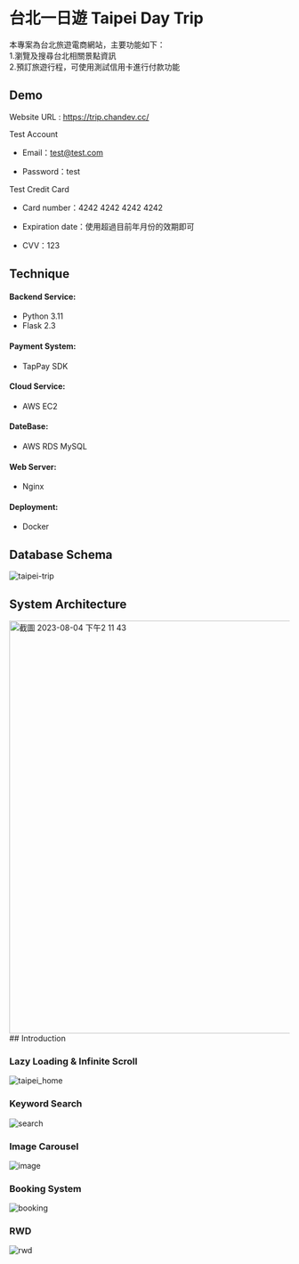 # 台北一日遊 Taipei Day Trip

本專案為台北旅遊電商網站，主要功能如下： <br>1.瀏覽及搜尋台北相關景點資訊
<br>2.預訂旅遊行程，可使用測試信用卡進行付款功能

## Demo

Website URL : https://trip.chandev.cc/

Test Account

- Email：test@test.com

- Password：test

Test Credit Card

- Card number：4242 4242 4242 4242

- Expiration date：使用超過目前年月份的效期即可

- CVV：123

## Technique

#### Backend Service:

- Python 3.11
- Flask 2.3

#### Payment System:

- TapPay SDK

#### Cloud Service:

- AWS EC2

#### DateBase:

- AWS RDS MySQL

#### Web Server:

- Nginx

#### Deployment:

- Docker

## Database Schema

![taipei-trip](https://github.com/chan0216/taipei-day-trip-website/assets/94737861/4792646d-2693-4182-aa44-575ef1762e1a)

## System Architecture

<img width="742" alt="截圖 2023-08-04 下午2 11 43" src="https://github.com/chan0216/taipei-day-trip-website/assets/94737861/43dd4c78-01a7-4456-82af-328097f980ca">
## Introduction

### Lazy Loading & Infinite Scroll

![taipei_home](https://github.com/chan0216/taipei-day-trip-website/assets/94737861/9d918aa7-4c0e-419a-9807-09c04b75e8ae)

### Keyword Search

![search](https://github.com/chan0216/taipei-day-trip-website/assets/94737861/b6c6df63-b816-45f6-8934-05a98c482a04)

### Image Carousel

![image](https://github.com/chan0216/taipei-day-trip-website/assets/94737861/d9b81dbc-3b8a-4548-b1b8-5a80d4fee3bd)

### Booking System

![booking](https://github.com/chan0216/taipei-day-trip-website/assets/94737861/c1308821-ab9e-491a-a3a9-5ff97fb4cde9)

### RWD

![rwd](https://github.com/chan0216/taipei-day-trip-website/assets/94737861/9697cf28-37c9-472c-bdb7-1208fc4b193f)
